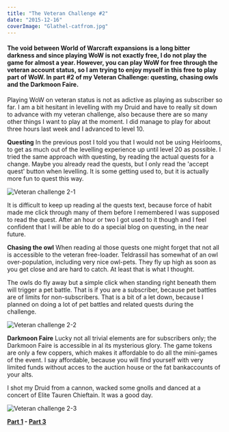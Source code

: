 ```yaml
---
title: "The Veteran Challenge #2"
date: "2015-12-16"
coverImage: "Glathel-catfrom.jpg"
---
```


#### The void between World of Warcraft expansions is a long bitter darkness and since playing WoW is not exactly free, I do not play the game for almost a year. However, you can play WoW for free through the veteran account status, so I am trying to enjoy myself in this free to play part of WoW. In part #2 of my Veteran Challenge: questing, chasing owls and the Darkmoon Faire.

Playing WoW on veteran status is not as adictive as playing as subscriber so far. I am a bit hesitant in levelling with my Druid and have to really sit down to advance with my veteran challenge, also because there are so many other things I want to play at the moment. I did manage to play for about three hours last week and I advanced to level 10.

**Questing** In the previous post I told you that I would not be using Heirlooms, to get as much out of the levelling experience up until level 20 as possible. I tried the same approach with questing, by reading the actual quests for a change. Maybe you already read the quests, but I only read the 'accept quest' button when levelling. It is some getting used to, but it is actually more fun to quest this way.

![Veteran challenge 2-1](images/Veteran-challenge-2-1.jpg)

It is difficult to keep up reading al the quests text, because force of habit made me click through many of them before I remembered I was supposed to read the quest. After an hour or two I got used to it though and I feel confident that I will be able to do a special blog on questing, in the near future.

**Chasing the owl** When reading al those quests one might forget that not all is accessible to the veteran free-loader. Teldrassil has somewhat of an owl over-population, including very nice owl-pets. They fly up high as soon as you get close and are hard to catch. At least that is what I thought.

The owls do fly away but a simple click when standing right beneath them will trigger a pet battle. That is if you are a subscriber, because pet battles are of limits for non-subscribers. That is a bit of a let down, because I planned on doing a lot of pet battles and related quests during the challenge.

![Veteran challenge 2-2](images/Veteran-challenge-2-2.jpg)

**Darkmoon Faire** Lucky not all trivial elements are for subscribers only; the Darkmoon Faire is accessible in al its mysterious glory. The game tokens are only a few coppers, which makes it affordable to do all the mini-games of the event. I say affordable, because you will find yourself with very limited funds without acces to the auction house or the fat bankaccounts of your alts.

I shot my Druid from a cannon, wacked some gnolls and danced at a concert of Elite Tauren Chieftain. It was a good day.

![Veteran challenge 2-3](images/Veteran-challenge-2-3.jpg)

**[Part 1](http://www.legenddiaries.com/special-features/the-veteran-challenge-1/) - [Part 3](http://www.legenddiaries.com/special-features/the-veteran-challenge-3/)**
